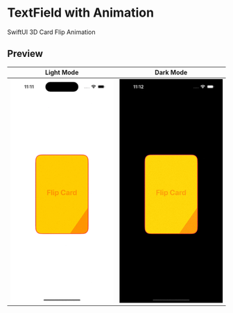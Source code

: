 # TextField with Animation

SwiftUI 3D Card Flip Animation

## Preview

| Light Mode | Dark Mode |
|------------|-----------|
| <img src="img/cardflip_light.gif" width="300" alt="Card Flip View Light"> | <img src="img/cardflip_dark.gif" width="300" alt="Card Flip View Dark"> |


